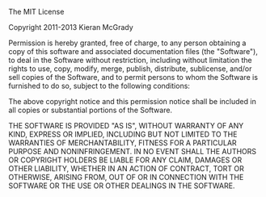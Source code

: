   The MIT License

  Copyright 2011-2013 Kieran McGrady

  Permission is hereby granted, free of charge, to any person obtaining a copy of 
  this software and associated documentation files (the "Software"), to deal in 
  the Software without restriction, including without limitation the rights to use, 
  copy, modify, merge, publish, distribute, sublicense, and/or sell copies of the 
  Software, and to permit persons to whom the Software is furnished to do so, subject 
  to the following conditions:

  The above copyright notice and this permission notice shall be included in all 
  copies or substantial portions of the Software.

  THE SOFTWARE IS PROVIDED "AS IS", WITHOUT WARRANTY OF ANY KIND, EXPRESS OR IMPLIED, 
  INCLUDING BUT NOT LIMITED TO THE WARRANTIES OF MERCHANTABILITY, FITNESS 
  FOR A PARTICULAR PURPOSE AND NONINFRINGEMENT. IN NO EVENT SHALL THE AUTHORS 
  OR COPYRIGHT HOLDERS BE LIABLE FOR ANY CLAIM, DAMAGES OR OTHER LIABILITY, 
  WHETHER IN AN ACTION OF CONTRACT, TORT OR OTHERWISE, ARISING FROM, OUT OF 
  OR IN CONNECTION WITH THE SOFTWARE OR THE USE OR OTHER DEALINGS IN THE SOFTWARE.
